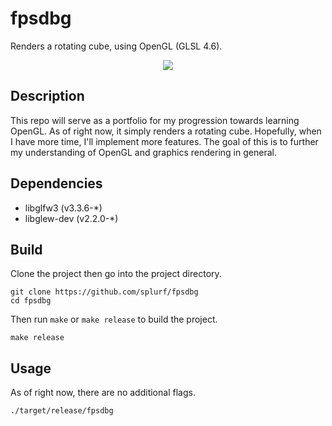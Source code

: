 # fpsdbg

Renders a rotating cube, using OpenGL (GLSL 4.6).

<div align="center">
  <img src="https://media3.giphy.com/media/v1.Y2lkPTc5MGI3NjExNXFwMzRibHQ0NHB0c2s3NDc4MXdjOHJsZGhxanVoenVoOHd4cXEydyZlcD12MV9pbnRlcm5hbF9naWZfYnlfaWQmY3Q9Zw/nKMxtFth5NcMsxNV5c/giphy.gif"/>
</div>

## Description
This repo will serve as a portfolio for my progression towards learning OpenGL. As of right now, it simply renders a rotating cube. Hopefully, when I have more time, I'll implement more features. The goal of this is to further my understanding of OpenGL and graphics rendering in general.

## Dependencies
+ libglfw3 (v3.3.6-*)
+ libglew-dev (v2.2.0-*)

## Build
Clone the project then go into the project directory.
```
git clone https://github.com/splurf/fpsdbg
cd fpsdbg
```
Then run `make` or `make release` to build the project.
```
make release
```

## Usage
As of right now, there are no additional flags.
```
./target/release/fpsdbg
```